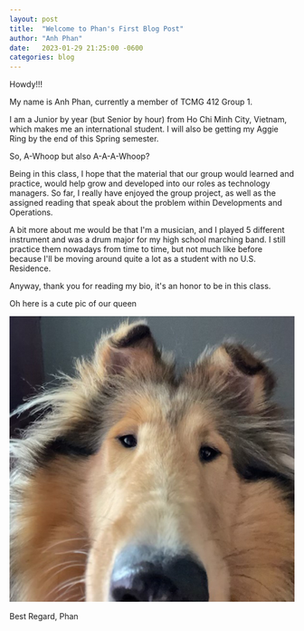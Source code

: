 ```yaml
---
layout: post
title:  "Welcome to Phan's First Blog Post"
author: "Anh Phan"
date:   2023-01-29 21:25:00 -0600
categories: blog
---
```

Howdy!!!

My name is Anh Phan, currently a member of TCMG 412 Group 1.

I am a Junior by year (but Senior by hour) from Ho Chi Minh City, Vietnam, which makes me an international student. I will also be getting my Aggie Ring by the end of this Spring semester. 

So, A-Whoop but also A-A-A-Whoop?

Being in this class, I hope that the material that our group would learned and practice, would help grow and developed into our roles as technology managers. So far, I really have enjoyed the group project, as well as the assigned reading that speak about the problem within Developments and Operations.

A bit more about me would be that I'm a musician, and I played 5 different instrument and was a drum major for my high school marching band. I still practice them nowadays from time to time, but not much like before because I'll be moving around quite a lot as a student with no U.S. Residence.

Anyway, thank you for reading my bio, it's an honor to be in this class.

Oh here is a cute pic of our queen

![Reveille the Queen](/assets/Rev-Social.JPG)

Best Regard,
Phan
